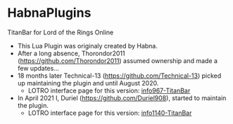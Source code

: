 # HabnaPlugins
TitanBar for Lord of the Rings Online

- This Lua Plugin was originaly created by Habna.
- After a long absence, Thorondor2011 (https://github.com/Thorondor2011) assumed ownership and made a few updates...
- 18 months later Technical-13 (https://github.com/Technical-13) picked up maintaining the plugin and until August 2020.
  - LOTRO interface page for this version: [info967-TitanBar](https://www.lotrointerface.com/downloads/info967-TitanBar.html)
- In April 2021 I, Duriel (https://github.com/Duriel908), started to maintain the plugin.
  - LOTRO interface page for this version: [info1140-TitanBar](https://www.lotrointerface.com/downloads/info1140-TitanBar.html)
